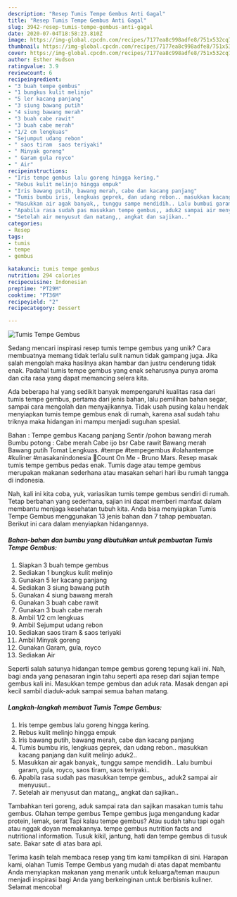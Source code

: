 ```yaml
---
description: "Resep Tumis Tempe Gembus Anti Gagal"
title: "Resep Tumis Tempe Gembus Anti Gagal"
slug: 3942-resep-tumis-tempe-gembus-anti-gagal
date: 2020-07-04T18:58:23.810Z
image: https://img-global.cpcdn.com/recipes/7177ea8c998adfe8/751x532cq70/tumis-tempe-gembus-foto-resep-utama.jpg
thumbnail: https://img-global.cpcdn.com/recipes/7177ea8c998adfe8/751x532cq70/tumis-tempe-gembus-foto-resep-utama.jpg
cover: https://img-global.cpcdn.com/recipes/7177ea8c998adfe8/751x532cq70/tumis-tempe-gembus-foto-resep-utama.jpg
author: Esther Hudson
ratingvalue: 3.9
reviewcount: 6
recipeingredient:
- "3 buah tempe gembus"
- "1 bungkus kulit melinjo"
- "5 ler kacang panjang"
- "3 siung bawang putih"
- "4 siung bawang merah"
- "3 buah cabe rawit"
- "3 buah cabe merah"
- "1/2 cm lengkuas"
- "Sejumput udang rebon"
- " saos tiram  saos teriyaki"
- " Minyak goreng"
- " Garam gula royco"
- " Air"
recipeinstructions:
- "Iris tempe gembus lalu goreng hingga kering."
- "Rebus kulit melinjo hingga empuk"
- "Iris bawang putih, bawang merah, cabe dan kacang panjang"
- "Tumis bumbu iris, lengkuas geprek, dan udang rebon.. masukkan kacang panjang dan kulit melinjo aduk2.."
- "Masukkan air agak banyak,, tunggu sampe mendidih.. Lalu bumbui garam, gula, royco, saos tiram, saos teriyaki.."
- "Apabila rasa sudah pas masukkan tempe gembus,, aduk2 sampai air menyusut.."
- "Setelah air menyusut dan matang,, angkat dan sajikan.."
categories:
- Resep
tags:
- tumis
- tempe
- gembus

katakunci: tumis tempe gembus 
nutrition: 294 calories
recipecuisine: Indonesian
preptime: "PT29M"
cooktime: "PT36M"
recipeyield: "2"
recipecategory: Dessert

---
```



![Tumis Tempe Gembus](https://img-global.cpcdn.com/recipes/7177ea8c998adfe8/751x532cq70/tumis-tempe-gembus-foto-resep-utama.jpg)

Sedang mencari inspirasi resep tumis tempe gembus yang unik? Cara membuatnya memang tidak terlalu sulit namun tidak gampang juga. Jika salah mengolah maka hasilnya akan hambar dan justru cenderung tidak enak. Padahal tumis tempe gembus yang enak seharusnya punya aroma dan cita rasa yang dapat memancing selera kita.

Ada beberapa hal yang sedikit banyak mempengaruhi kualitas rasa dari tumis tempe gembus, pertama dari jenis bahan, lalu pemilihan bahan segar, sampai cara mengolah dan menyajikannya. Tidak usah pusing kalau hendak menyiapkan tumis tempe gembus enak di rumah, karena asal sudah tahu triknya maka hidangan ini mampu menjadi suguhan spesial.

Bahan : Tempe gembus Kacang panjang Sentir /pohon bawang merah Bumbu potong : Cabe merah Cabe ijo bsr Cabe rawit Bawang merah Bawang putih Tomat Lengkuas. #tempe #tempegembus #olahantempe #kuliner #masakanindonesia 🎵Count On Me - Bruno Mars. Resep masak tumis tempe gembus pedas enak. Tumis dage atau tempe gembus merupakan makanan sederhana atau masakan sehari hari ibu rumah tangga di indonesia.


Nah, kali ini kita coba, yuk, variasikan tumis tempe gembus sendiri di rumah. Tetap berbahan yang sederhana, sajian ini dapat memberi manfaat dalam membantu menjaga kesehatan tubuh kita. Anda bisa menyiapkan Tumis Tempe Gembus menggunakan 13 jenis bahan dan 7 tahap pembuatan. Berikut ini cara dalam menyiapkan hidangannya.

<!--inarticleads1-->

##### Bahan-bahan dan bumbu yang dibutuhkan untuk pembuatan Tumis Tempe Gembus:

1. Siapkan 3 buah tempe gembus
1. Sediakan 1 bungkus kulit melinjo
1. Gunakan 5 ler kacang panjang
1. Sediakan 3 siung bawang putih
1. Gunakan 4 siung bawang merah
1. Gunakan 3 buah cabe rawit
1. Gunakan 3 buah cabe merah
1. Ambil 1/2 cm lengkuas
1. Ambil Sejumput udang rebon
1. Sediakan  saos tiram &amp; saos teriyaki
1. Ambil  Minyak goreng
1. Gunakan  Garam, gula, royco
1. Sediakan  Air


Seperti salah satunya hidangan tempe gembus goreng tepung kali ini. Nah, bagi anda yang penasaran ingin tahu seperti apa resep dari sajian tempe gembus kali ini. Masukkan tempe gembus dan aduk rata. Masak dengan api kecil sambil diaduk-aduk sampai semua bahan matang. 

<!--inarticleads2-->

##### Langkah-langkah membuat Tumis Tempe Gembus:

1. Iris tempe gembus lalu goreng hingga kering.
1. Rebus kulit melinjo hingga empuk
1. Iris bawang putih, bawang merah, cabe dan kacang panjang
1. Tumis bumbu iris, lengkuas geprek, dan udang rebon.. masukkan kacang panjang dan kulit melinjo aduk2..
1. Masukkan air agak banyak,, tunggu sampe mendidih.. Lalu bumbui garam, gula, royco, saos tiram, saos teriyaki..
1. Apabila rasa sudah pas masukkan tempe gembus,, aduk2 sampai air menyusut..
1. Setelah air menyusut dan matang,, angkat dan sajikan..


Tambahkan teri goreng, aduk sampai rata dan sajikan masakan tumis tahu gembus. Olahan tempe gembus Tempe gembus juga mengandung kadar protein, lemak, serat Tapi kalau tempe gembus? Atau sudah tahu tapi ogah atau nggak doyan memakannya. tempe gembus nutrition facts and nutritional information. Tusuk kikil, jantung, hati dan tempe gembus di tusuk sate. Bakar sate di atas bara api. 

Terima kasih telah membaca resep yang tim kami tampilkan di sini. Harapan kami, olahan Tumis Tempe Gembus yang mudah di atas dapat membantu Anda menyiapkan makanan yang menarik untuk keluarga/teman maupun menjadi inspirasi bagi Anda yang berkeinginan untuk berbisnis kuliner. Selamat mencoba!
